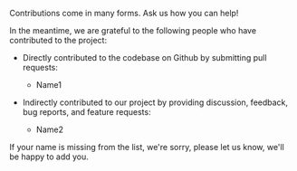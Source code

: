 <!-- Major content here should be generated automatically by calling Github API in the future -->

Contributions come in many forms. Ask us how you can help! 

In the meantime, we are grateful to the following people who have contributed to
the project:

- Directly contributed to the codebase on Github by submitting pull requests:

  - Name1

- Indirectly contributed to our project by providing discussion, feedback, bug reports, and feature requests:

  - Name2

If your name is missing from the list, we're sorry, please let us know, we'll be happy to add you.
